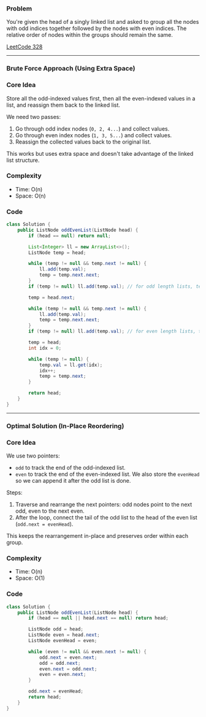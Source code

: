 ### Problem

You're given the head of a singly linked list and asked to group all the nodes with odd indices together followed by the nodes with even indices. The relative order of nodes within the groups should remain the same.

[LeetCode 328](https://leetcode.com/problems/odd-even-linked-list/)

---

### Brute Force Approach (Using Extra Space)

### Core Idea

Store all the odd-indexed values first, then all the even-indexed values in a list, and reassign them back to the linked list.

We need two passes:

1. Go through odd index nodes (`0, 2, 4...`) and collect values.
2. Go through even index nodes (`1, 3, 5...`) and collect values.
3. Reassign the collected values back to the original list.

This works but uses extra space and doesn't take advantage of the linked list structure.

### Complexity

* Time: O(n)
* Space: O(n)

### Code

```java
class Solution {
    public ListNode oddEvenList(ListNode head) {
        if (head == null) return null;

        List<Integer> ll = new ArrayList<>();
        ListNode temp = head;

        while (temp != null && temp.next != null) {
            ll.add(temp.val);
            temp = temp.next.next;
        }
        if (temp != null) ll.add(temp.val); // for odd length lists, temp will be at the last node

        temp = head.next;

        while (temp != null && temp.next != null) {
            ll.add(temp.val);
            temp = temp.next.next;
        }
        if (temp != null) ll.add(temp.val); // for even length lists, temp will be at the last node

        temp = head;
        int idx = 0;

        while (temp != null) {
            temp.val = ll.get(idx);
            idx++;
            temp = temp.next;
        }

        return head;
    }
}
```

---

### Optimal Solution (In-Place Reordering)

### Core Idea

We use two pointers:

* `odd` to track the end of the odd-indexed list.
* `even` to track the end of the even-indexed list.
  We also store the `evenHead` so we can append it after the odd list is done.

Steps:

1. Traverse and rearrange the next pointers: odd nodes point to the next odd, even to the next even.
2. After the loop, connect the tail of the odd list to the head of the even list (`odd.next = evenHead`).

This keeps the rearrangement in-place and preserves order within each group.

### Complexity

* Time: O(n)
* Space: O(1)

### Code

```java
class Solution {
    public ListNode oddEvenList(ListNode head) {
        if (head == null || head.next == null) return head;

        ListNode odd = head;
        ListNode even = head.next;
        ListNode evenHead = even;

        while (even != null && even.next != null) {
            odd.next = even.next;
            odd = odd.next;
            even.next = odd.next;
            even = even.next;
        }

        odd.next = evenHead;
        return head;
    }
}
```
